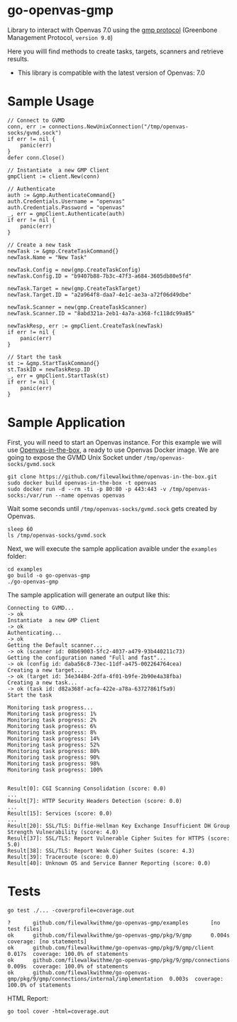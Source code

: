 # go-openvas-gmp

Library to interact with Openvas 7.0 using the [gmp protocol](https://docs.greenbone.net/API/GMP/gmp-9.0.html) (Greenbone Management Protocol, `version 9.0`)

Here you willl find methods to create tasks, targets, scanners and retrieve results.

* This library is compatible with the latest version of Openvas: 7.0

# Sample Usage

```
// Connect to GVMD
conn, err := connections.NewUnixConnection("/tmp/openvas-socks/gvmd.sock")
if err != nil {
    panic(err)
}
defer conn.Close()

// Instantiate  a new GMP Client
gmpClient := client.New(conn)

// Authenticate
auth := &gmp.AuthenticateCommand{}
auth.Credentials.Username = "openvas"
auth.Credentials.Password = "openvas"
_, err = gmpClient.Authenticate(auth)
if err != nil {
    panic(err)
}

// Create a new task
newTask := &gmp.CreateTaskCommand{}
newTask.Name = "New Task"

newTask.Config = new(gmp.CreateTaskConfig)
newTask.Config.ID = "b9407b88-7b3c-47f3-a684-3605db80e5fd"

newTask.Target = new(gmp.CreateTaskTarget)
newTask.Target.ID = "a2a964f8-daa7-4e1c-ae3a-a72f06d49dbe"

newTask.Scanner = new(gmp.CreateTaskScanner)
newTask.Scanner.ID = "8abd321a-2eb1-4a7a-a368-fc118dc99a85"

newTaskResp, err := gmpClient.CreateTask(newTask)
if err != nil {
    panic(err)
}

// Start the task
st := &gmp.StartTaskCommand{}
st.TaskID = newTaskResp.ID
_, err = gmpClient.StartTask(st)
if err != nil {
    panic(err)
}
```

# Sample Application

First, you will need to start an Openvas instance. For this example we will use [Openvas-in-the-box](https://github.com/filewalkwithme/openvas-in-the-box.git), a ready to use Openvas Docker image. We are going to expose the GVMD Unix Socket under `/tmp/openvas-socks/gvmd.sock`

```
git clone https://github.com/filewalkwithme/openvas-in-the-box.git
sudo docker build openvas-in-the-box -t openvas
sudo docker run -d --rm -ti -p 80:80 -p 443:443 -v /tmp/openvas-socks:/var/run --name openvas openvas
```

Wait some seconds until `/tmp/openvas-socks/gvmd.sock` gets created by Openvas.
```
sleep 60
ls /tmp/openvas-socks/gvmd.sock
```

Next, we will execute the sample application avaible under the `examples` folder:
```
cd examples
go build -o go-openvas-gmp
./go-openvas-gmp
```

The sample application will generate an output like this:

```
Connecting to GVMD...
-> ok
Instantiate  a new GMP Client
-> ok
Authenticating...
-> ok
Getting the Default scanner...
-> ok (scanner id: 08b69003-5fc2-4037-a479-93b440211c73)
Getting the configuration named "Full and fast"...
-> ok (config id: daba56c8-73ec-11df-a475-002264764cea)
Creating a new target...
-> ok (target id: 34e34484-2dfa-4f01-b9fe-2b90e4a38fba)
Creating a new task...
-> ok (task id: d82a368f-acfa-422e-a78a-63727861f5a9)
Start the task

Monitoring task progress...
Monitoring task progress: 1%
Monitoring task progress: 2%
Monitoring task progress: 6%
Monitoring task progress: 8%
Monitoring task progress: 14%
Monitoring task progress: 52%
Monitoring task progress: 80%
Monitoring task progress: 90%
Monitoring task progress: 98%
Monitoring task progress: 100%


Result[0]: CGI Scanning Consolidation (score: 0.0)
...
Result[7]: HTTP Security Headers Detection (score: 0.0)
...
Result[15]: Services (score: 0.0)
...
Result[20]: SSL/TLS: Diffie-Hellman Key Exchange Insufficient DH Group Strength Vulnerability (score: 4.0)
Result[37]: SSL/TLS: Report Vulnerable Cipher Suites for HTTPS (score: 5.0)
Result[38]: SSL/TLS: Report Weak Cipher Suites (score: 4.3)
Result[39]: Traceroute (score: 0.0)
Result[40]: Unknown OS and Service Banner Reporting (score: 0.0)
```

# Tests
```
go test ./... -coverprofile=coverage.out

?       github.com/filewalkwithme/go-openvas-gmp/examples       [no test files]
ok      github.com/filewalkwithme/go-openvas-gmp/pkg/9/gmp      0.004s  coverage: [no statements]
ok      github.com/filewalkwithme/go-openvas-gmp/pkg/9/gmp/client       0.017s  coverage: 100.0% of statements
ok      github.com/filewalkwithme/go-openvas-gmp/pkg/9/gmp/connections  0.009s  coverage: 100.0% of statements
ok      github.com/filewalkwithme/go-openvas-gmp/pkg/9/gmp/connections/internal/implementation  0.003s  coverage: 100.0% of statements
```

HTML Report:
```
go tool cover -html=coverage.out
```
